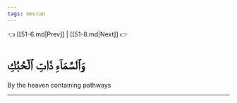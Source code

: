 ```yaml
---
tags: meccan
---
```


👈 [[51-6.md|Prev]] | [[51-8.md|Next]] 👉

# وَٱلسَّمَآءِ ذَاتِ ٱلۡحُبُكِ

By the heaven containing pathways

---

